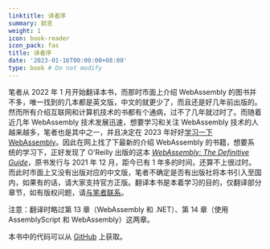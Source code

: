 ```yaml
---
linktitle: 译者序
summary: 前言
weight: 1
icon: book-reader
icon_pack: fas
title: 译者序
date: '2023-01-16T00:00:00+08:00'
type: book # Do not modify
---
```


笔者从 2022 年 1 月开始翻译本书，而那时市面上介绍 WebAssembly 的图书并不多，唯一找到的几本都是英文版，中文的就更少了，而且还是好几年前出版的。然而所有介绍互联网和计算机技术的书都有个通病，过不了几年就过时了。而随着近几年 WebAssembly 技术发展迅速，想要学习和关注 WebAssembly 技术的人越来越多，笔者也是其中之一，并且决定在 2023 年好好[学习一下 WebAssembly](https://jimmysong.io/blog/why-you-should-learn-wasm/)。因此在网上找了下最新的介绍 WebAssembly 的书籍，想要系统的学习下，正好发现了 O'Reilly 出版的这本 [*WebAssembly: The Definitive Guide*](https://www.oreilly.com/library/view/the-future-of/9781098118433/)，原书发行与 2021 年 12 月，距今已有 1 年多的时间，还算不上很过时。而此时市面上又没有出版对应的中文版，笔者不确定是否有出版社将本书引入至国内，如果有的话，请大家支持官方正版。翻译本书是本着学习的目的，仅翻译部分章节，如有版权问题，请[与笔者联系](https://jimmysong.io/contact/)。

注意：翻译时略过第 13 章（WebAssembly 和 .NET）、第 14 章（使用 AssemblyScript 和 WebAssembly）这两章。

本书中的代码可以从 [GitHub](https://github.com/bsletten/wasm_tdg) 上获取。
